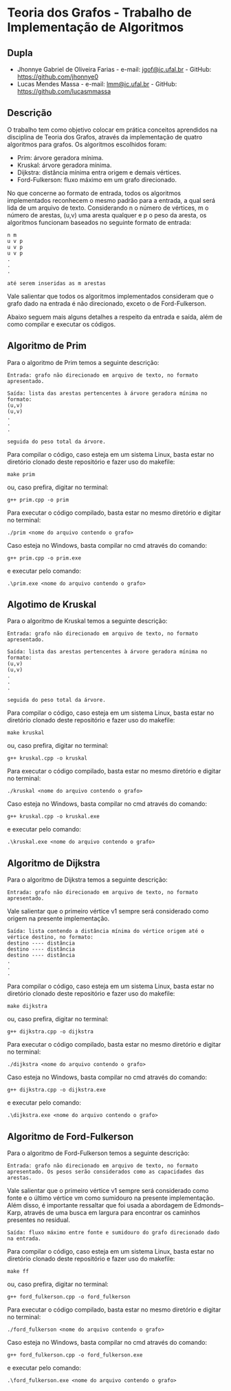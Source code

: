 # Teoria dos Grafos - Trabalho de Implementação de Algoritmos

## Dupla
- Jhonnye Gabriel de Oliveira Farias - e-mail: jgof@ic.ufal.br - GitHub: https://github.com/jhonnye0
- Lucas Mendes Massa - e-mail: lmm@ic.ufal.br - GitHub: https://github.com/lucasmmassa

## Descrição

O trabalho tem como objetivo colocar em prática conceitos aprendidos na disciplina de Teoria dos Grafos, através da implementação de quatro algoritmos para grafos. Os algoritmos escolhidos foram:

- Prim: árvore geradora mínima.
- Kruskal: árvore geradora mínima.
- Dijkstra: distância mínima entra origem e demais vértices.
- Ford-Fulkerson: fluxo máximo em um grafo direcionado.

No que concerne ao formato de entrada, todos os algoritmos implementados reconhecem o mesmo padrão para a entrada, a qual será lida de um arquivo de texto. Considerando n o número de vértices, m o número de arestas, (u,v) uma aresta qualquer e p o peso da aresta, os algoritmos funcionam baseados no seguinte formato de entrada:

````
n m
u v p
u v p
u v p
.
.
.

até serem inseridas as m arestas
````
Vale salientar que todos os algoritmos implementados consideram que o grafo dado na entrada é não direcionado, exceto o de Ford-Fulkerson.

Abaixo seguem mais alguns detalhes a respeito da entrada e saída, além de como compilar e executar os códigos.

## Algoritmo de Prim

Para o algoritmo de Prim temos a seguinte descrição:

````
Entrada: grafo não direcionado em arquivo de texto, no formato apresentado.
````
````
Saída: lista das arestas pertencentes à árvore geradora mínima no formato:
(u,v)
(u,v)
.
.
.

seguida do peso total da árvore.
````

Para compilar o código, caso esteja em um sistema Linux, basta estar no diretório clonado deste repositório e fazer uso do makefile:
````
make prim
````
ou, caso prefira, digitar no terminal:
````
g++ prim.cpp -o prim
````
Para executar o código compilado, basta estar no mesmo diretório e digitar no terminal:
````
./prim <nome do arquivo contendo o grafo>
````

Caso esteja no Windows, basta compilar no cmd através do comando:
````
g++ prim.cpp -o prim.exe
````
e executar pelo comando:
````
.\prim.exe <nome do arquivo contendo o grafo>
````

## Algotimo de Kruskal

Para o algoritmo de Kruskal temos a seguinte descrição:

````
Entrada: grafo não direcionado em arquivo de texto, no formato apresentado.
````
````
Saída: lista das arestas pertencentes à árvore geradora mínima no formato:
(u,v)
(u,v)
.
.
.

seguida do peso total da árvore.
````
Para compilar o código, caso esteja em um sistema Linux, basta estar no diretório clonado deste repositório e fazer uso do makefile:
````
make kruskal
````
ou, caso prefira, digitar no terminal:
````
g++ kruskal.cpp -o kruskal
````
Para executar o código compilado, basta estar no mesmo diretório e digitar no terminal:
````
./kruskal <nome do arquivo contendo o grafo>
````

Caso esteja no Windows, basta compilar no cmd através do comando:
````
g++ kruskal.cpp -o kruskal.exe
````
e executar pelo comando:
````
.\kruskal.exe <nome do arquivo contendo o grafo>
````
## Algoritmo de Dijkstra

Para o algoritmo de Dijkstra temos a seguinte descrição:
````
Entrada: grafo não direcionado em arquivo de texto, no formato apresentado.
````
Vale salientar que o primeiro vértice v1 sempre será considerado como origem na presente implementação.
````
Saída: lista contendo a distância mínima do vértice origem até o vértice destino, no formato:
destino ---- distância
destino ---- distância
destino ---- distância
.
.
.
```` 
Para compilar o código, caso esteja em um sistema Linux, basta estar no diretório clonado deste repositório e fazer uso do makefile:
````
make dijkstra
````
ou, caso prefira, digitar no terminal:
````
g++ dijkstra.cpp -o dijkstra
````
Para executar o código compilado, basta estar no mesmo diretório e digitar no terminal:
````
./dijkstra <nome do arquivo contendo o grafo>
````

Caso esteja no Windows, basta compilar no cmd através do comando:
````
g++ dijkstra.cpp -o dijkstra.exe
````
e executar pelo comando:
````
.\dijkstra.exe <nome do arquivo contendo o grafo>
````
## Algoritmo de Ford-Fulkerson

Para o algoritmo de Ford-Fulkerson temos a seguinte descrição:

````
Entrada: grafo não direcionado em arquivo de texto, no formato apresentado. Os pesos serão considerados como as capacidades das arestas.
````
Vale salientar que o primeiro vértice v1 sempre será considerado como fonte e o último vértice vm como sumidouro na presente implementação. Além disso, é importante ressaltar que foi usada a abordagem de Edmonds–Karp, através de uma busca em largura para encontrar os caminhos presentes no residual.
````
Saída: fluxo máximo entre fonte e sumidouro do grafo direcionado dado na entrada.
```` 
Para compilar o código, caso esteja em um sistema Linux, basta estar no diretório clonado deste repositório e fazer uso do makefile:
````
make ff
````
ou, caso prefira, digitar no terminal:
````
g++ ford_fulkerson.cpp -o ford_fulkerson
````
Para executar o código compilado, basta estar no mesmo diretório e digitar no terminal:
````
./ford_fulkerson <nome do arquivo contendo o grafo>
````

Caso esteja no Windows, basta compilar no cmd através do comando:
````
g++ ford_fulkerson.cpp -o ford_fulkerson.exe
````
e executar pelo comando:
````
.\ford_fulkerson.exe <nome do arquivo contendo o grafo>
````